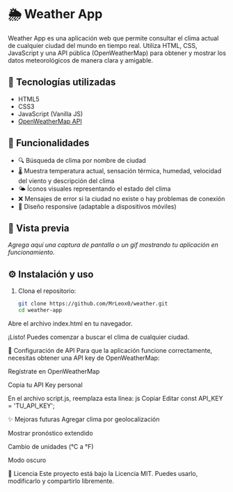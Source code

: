 # 🌦️ Weather App

Weather App es una aplicación web que permite consultar el clima actual de cualquier ciudad del mundo en tiempo real. Utiliza HTML, CSS, JavaScript y una API pública (OpenWeatherMap) para obtener y mostrar los datos meteorológicos de manera clara y amigable.

## 🧰 Tecnologías utilizadas

- HTML5
- CSS3
- JavaScript (Vanilla JS)
- [OpenWeatherMap API](https://openweathermap.org/api)

## 🚀 Funcionalidades

- 🔍 Búsqueda de clima por nombre de ciudad
- 🌡️ Muestra temperatura actual, sensación térmica, humedad, velocidad del viento y descripción del clima
- 🌤️ Íconos visuales representando el estado del clima
- ❌ Mensajes de error si la ciudad no existe o hay problemas de conexión
- 📱 Diseño responsive (adaptable a dispositivos móviles)

## 📸 Vista previa

_Agrega aquí una captura de pantalla o un gif mostrando tu aplicación en funcionamiento._

## ⚙️ Instalación y uso

1. Clona el repositorio:
   ```bash
   git clone https://github.com/MrLeox0/weather.git
   cd weather-app
Abre el archivo index.html en tu navegador.

¡Listo! Puedes comenzar a buscar el clima de cualquier ciudad.

🔑 Configuración de API
Para que la aplicación funcione correctamente, necesitas obtener una API key de OpenWeatherMap:

Regístrate en OpenWeatherMap

Copia tu API Key personal

En el archivo script.js, reemplaza esta línea:
js
Copiar
Editar
const API_KEY = 'TU_API_KEY';

✨ Mejoras futuras
Agregar clima por geolocalización

Mostrar pronóstico extendido

Cambio de unidades (°C a °F)

Modo oscuro

📄 Licencia
Este proyecto está bajo la Licencia MIT. Puedes usarlo, modificarlo y compartirlo libremente.
